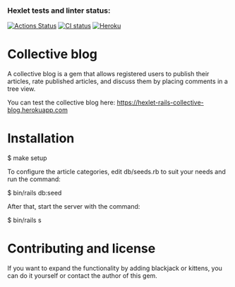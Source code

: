 ### Hexlet tests and linter status:
[![Actions Status](https://github.com/mike090/rails-project-lvl2/workflows/hexlet-check/badge.svg)](https://github.com/mike090/rails-project-lvl2/actions)
[![CI status](https://github.com/mike090/rails-project-lvl2/actions/workflows/ci.yml/badge.svg)](https://github.com/mike090/rails-project-lvl2/actions)
[![Heroku](https://heroku-badge.herokuapp.com/?app=hexlet-rails-collective-blog&style=flat)](https://hexlet-rails-collective-blog.herokuapp.com/)

# Сollective blog

A collective blog is a gem that allows registered users to publish their articles, rate published articles, and discuss them by placing comments in a tree view.

You can test the collective blog here: https://hexlet-rails-collective-blog.herokuapp.com

# Installation

$ make setup

To configure the article categories, edit db/seeds.rb to suit your needs and run the command:

$ bin/rails db:seed

After that, start the server with the command:

$ bin/rails s

# Contributing and license

If you want to expand the functionality by adding blackjack or kittens, you can do it yourself or contact the author of this gem.
